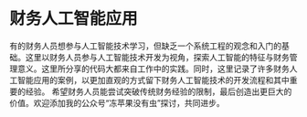 # 财务人工智能应用
有的财务人员想参与人工智能技术学习，但缺乏一个系统工程的观念和入门的基础。这里以财务人员参与人工智能技术开发为视角，探索人工智能的特征与财务管理意义。这里所分享的代码大都来自工作中的实践。同时，这里记录了许多财务人工智能应用的案例，以更加直观的方式留下财务人工智能技术的开发流程和其中重要的经验。 希望财务人员能尝试突破传统财务经验的限制，最后创造出更巨大的价值。欢迎添加我的公众号“冻苹果没有虫”探讨，共同进步。
